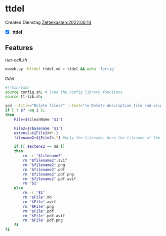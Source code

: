 # ttdel
Created Dienstag [Zettelkasten:2022:06:14]()

- [x] **ttdel**



## Features

*run-cell.sh*
```bash
noweb.py -Rttdel ttdel.md > ttdel && echo 'fertig'
```


*ttdel*
```bash
#!/bin/bash
source config.sh; # load the config library functions
source tt-lib.sh;

yad --title="Delete files?" --text="\n Delete description file and original file \n"
if [ ! $? -eq 1 ];
then 
	File=$(cleanName "$1")

	File2=$(basename "$1")
	extens2=${File2##*.}
	filename2=${File2%.*} #only the filename, here the filename of the original file

	if [[ $extens2 == md ]]
	then
		rm -r "$filename2"
		rm "$filename2".avif
		rm "$filename2".png
		rm "$filename2".pdf
		rm "$filename2".pdf.png
		rm "$filename2".pdf.avif
		rm "$1"
	else
		rm -r "$1"
		rm "$File".md
		rm "$File".avif
		rm "$File".png
		rm "$File".pdf
		rm "$File".pdf.avif
		rm "$File".pdf.png
	fi
fi
```


